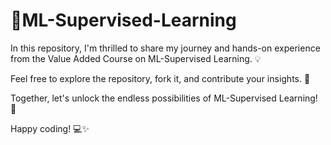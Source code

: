 # 🚀ML-Supervised-Learning

In this repository, I'm thrilled to share my journey and hands-on experience from the Value Added Course on ML-Supervised Learning. 💡

Feel free to explore the repository, fork it, and contribute your insights. 🎯

Together, let's unlock the endless possibilities of ML-Supervised Learning! 🚀

Happy coding! 💻✨
